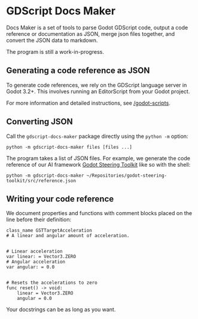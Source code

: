 # GDScript Docs Maker #

Docs Maker is a set of tools to parse Godot GDScript code, output a code
reference or documentation as JSON, merge json files together, and convert the
JSON data to markdown.

The program is still a work-in-progress.

## Generating a code reference as JSON ##

To generate code references, we rely on the GDScript language server in Godot 3.2+. This involves running an EditorScript from your Godot project.

For more information and detailed instructions, see [/godot-scripts](./godot-scripts).

## Converting JSON ##

Call the `gdscript-docs-maker` package directly using the `python -m` option:

```
python -m gdscript-docs-maker files [files ...]
```

The program takes a list of JSON files. For example, we generate the code reference of our AI framework [Godot Steering Toolkit](https://github.com/GDQuest/godot-steering-toolkit/) like so with the shell:

```fish
python -m gdscript-docs-maker ~/Repositories/godot-steering-toolkit/src/reference.json
```

## Writing your code reference ##

We document properties and functions with comment blocks placed on the line before their definition:

```gdscript
class_name GSTTargetAcceleration
# A linear and angular amount of acceleration.


# Linear acceleration
var linear: = Vector3.ZERO
# Angular acceleration
var angular: = 0.0


# Resets the accelerations to zero
func reset() -> void:
	linear = Vector3.ZERO
	angular = 0.0
```

Your docstrings can be as long as you want.
